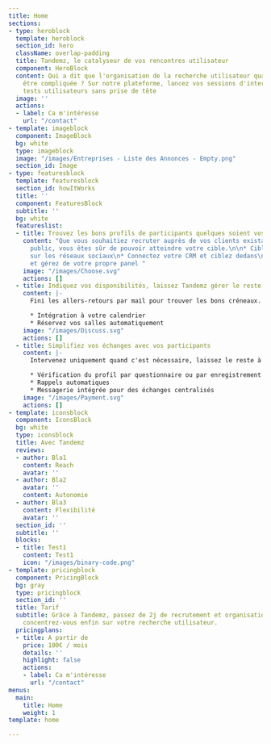 ```yaml
---
title: Home
sections:
- type: heroblock
  template: heroblock
  section_id: hero
  className: overlap-padding
  title: Tandemz, le catalyseur de vos rencontres utilisateur
  component: HeroBlock
  content: Qui a dit que l'organisation de la recherche utilisateur qualitative devait
    être compliquée ? Sur notre plateforme, lancez vos sessions d'interviews et de
    tests utilisateurs sans prise de tête
  image: ''
  actions:
  - label: Ca m'intéresse
    url: "/contact"
- template: imageblock
  component: ImageBlock
  bg: white
  type: imageblock
  image: "/images/Entreprises - Liste des Annonces - Empty.png"
  section_id: Image
- type: featuresblock
  template: featuresblock
  section_id: howItWorks
  title: ''
  component: FeaturesBlock
  subtitle: ''
  bg: white
  featureslist:
  - title: Trouvez les bons profils de participants quelques soient vos critères
    content: "Que vous souhaitiez recruter auprès de vos clients existants ou du grand
      public, vous êtes sûr de pouvoir atteindre votre cible.\n\n* Ciblez directement
      sur les réseaux sociaux\n* Connectez votre CRM et ciblez dedans\n* Importez
      et gérez de votre propre panel "
    image: "/images/Choose.svg"
    actions: []
  - title: Indiquez vos disponibilités, laissez Tandemz gérer le reste
    content: |-
      Fini les allers-retours par mail pour trouver les bons créneaux. Laissez vos participants choisir parmi vos disponibilités affichées.

      * Intégration à votre calendrier
      * Réservez vos salles automatiquement
    image: "/images/Discuss.svg"
    actions: []
  - title: Simplifiez vos échanges avec vos participants
    content: |-
      Intervenez uniquement quand c'est nécessaire, laissez le reste à Tandemz !

      * Vérification du profil par questionnaire ou par enregistrement vidéo
      * Rappels automatiques
      * Messagerie intégrée pour des échanges centralisés
    image: "/images/Payment.svg"
    actions: []
- template: iconsblock
  component: IconsBlock
  bg: white
  type: iconsblock
  title: Avec Tandemz
  reviews:
  - author: Bla1
    content: Reach
    avatar: ''
  - author: Bla2
    avatar: ''
    content: Autonomie
  - author: Bla3
    content: Flexibilité
    avatar: ''
  section_id: ''
  subtitle: ''
  blocks:
  - title: Test1
    content: Test1
    icon: "/images/binary-code.png"
- template: pricingblock
  component: PricingBlock
  bg: gray
  type: pricingblock
  section_id: ''
  title: Tarif
  subtitle: Grâce à Tandemz, passez de 2j de recrutement et organisation à 1h, et
    concentrez-vous enfin sur votre recherche utilisateur.
  pricingplans:
  - title: A partir de
    price: 100€ / mois
    details: ''
    highlight: false
    actions:
    - label: Ca m'intéresse
      url: "/contact"
menus:
  main:
    title: Home
    weight: 1
template: home

---
```

